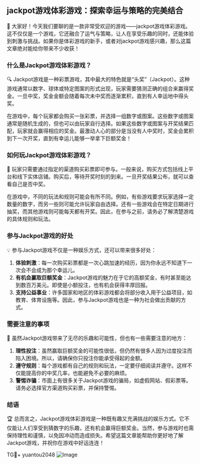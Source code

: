 ## jackpot游戏体彩游戏：探索幸运与策略的完美结合

🎉 大家好！今天我们要聊的是一款非常受欢迎的游戏——jackpot游戏体彩游戏。这不仅仅是一个游戏，它还融合了运气与策略，让人在享受乐趣的同时，还能体验到刺激与挑战。如果你是体彩游戏的新手，或者对jackpot游戏感兴趣，那么这篇文章绝对能给你带来不少收获！

### 什么是Jackpot游戏体彩游戏？

🔍 Jackpot游戏是一种彩票游戏，其中最大的特色就是“头奖”（Jackpot）。这种游戏通常以数字、球体或特定图案的形式出现，玩家需要猜测正确的组合来赢得奖金。一旦中奖，奖金金额会随着每次未中奖而逐渐累积，直到有人幸运地中得头奖。

在游戏中，每个玩家都会购买一张彩票，并选择一组数字或图案。这些数字或图案通常是随机生成的，但也可以由玩家自行选择。如果这些数字或图案与开奖结果匹配，玩家就会赢得相应的奖金。最激动人心的部分是当没有人中奖时，奖金会累积到下一次开奖，直到有幸运儿能够一举拿下巨额奖金！

### 如何玩Jackpot游戏体彩游戏？

📝 玩家只需要通过指定的渠道购买彩票即可参与。一般来说，购买方式包括线上平台和线下实体店铺。购买后，等待开奖时刻的到来。一旦开奖结果公布，就可以查看自己是否中奖。

在游戏中，不同的玩法和规则可能会有所不同。例如，有些游戏要求玩家选择一定数量的数字，而另一些则可能允许玩家自由选择。还有一些游戏会在特定日期进行抽奖，而其他游戏则可能每天都有开奖。因此，在参与之前，请务必了解清楚游戏的具体规则和玩法。

### 参与Jackpot游戏的好处

💡 参与Jackpot游戏不仅是一种娱乐方式，还可以带来很多好处：

1. **体验刺激**：每一次购买彩票都是一次心跳加速的经历，因为你永远不知道下一次会不会成为那个幸运儿。
2. **有机会赢取巨额奖金**：Jackpot游戏的魅力在于它的高额奖金，有时甚至能达到数百万美元。即使是小额投注，也有机会获得丰厚回报。
3. **支持公益事业**：许多国家和地区的体彩游戏都会将部分收入用于公益项目，如教育、体育设施等。因此，参与Jackpot游戏也是一种为社会做出贡献的方式。

### 需要注意的事项

🚨 虽然Jackpot游戏带来了无尽的乐趣和可能性，但也有一些需要注意的地方：

1. **理性投注**：虽然赢取巨额奖金的可能性很低，但仍然有很多人因为过度投注而陷入困境。所以，请确保你只投注你能承受得起的金额。
2. **遵守规则**：每个游戏都有自己的规则和玩法，一定要仔细阅读并遵守。这样不仅能提高你的中奖几率，也能避免不必要的麻烦。
3. **警惕诈骗**：市面上有很多关于Jackpot游戏的骗局，如虚假网站、假彩票等。请务必选择官方渠道购买彩票，并保持警惕。

### 结语

🏆 总而言之，Jackpot游戏体彩游戏是一种既有趣又充满挑战的娱乐方式。它不仅能让人们享受到猜数字的乐趣，还有机会赢得巨额奖金。当然，参与游戏时也需保持理性和谨慎，以免因冲动而造成损失。希望这篇文章能帮助你更好地了解Jackpot游戏，并祝你在游戏中好运连连！

TG💪+ yuantou2048  ![Image](https://github.com/user-attachments/assets/cf57a8bb-a08e-43c1-ad82-039f33c64200)